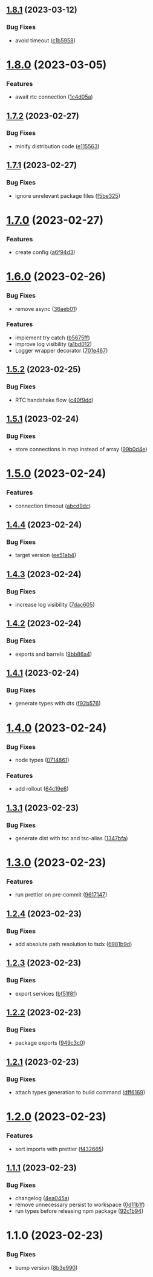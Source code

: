 ## [1.8.1](https://github.com/brennervaz/p2p-data-channel/compare/v1.8.0...v1.8.1) (2023-03-12)


### Bug Fixes

* avoid timeout ([c1b5958](https://github.com/brennervaz/p2p-data-channel/commit/c1b5958e0249fb2ca162ea527a93708fc8bd1be8))

# [1.8.0](https://github.com/brennervaz/p2p-data-channel/compare/v1.7.2...v1.8.0) (2023-03-05)


### Features

* await rtc connection ([1c4d05a](https://github.com/brennervaz/p2p-data-channel/commit/1c4d05a67346afa35e080005183ba9124d74f9fc))

## [1.7.2](https://github.com/brennervaz/p2p-data-channel/compare/v1.7.1...v1.7.2) (2023-02-27)


### Bug Fixes

* minify distribution code ([e115563](https://github.com/brennervaz/p2p-data-channel/commit/e115563542be66a488ab73565900f63645f5c8e5))

## [1.7.1](https://github.com/brennervaz/p2p-data-channel/compare/v1.7.0...v1.7.1) (2023-02-27)


### Bug Fixes

* ignore unrelevant package files ([f5be325](https://github.com/brennervaz/p2p-data-channel/commit/f5be32559e2f52efddbf0ea404a86534506f7839))

# [1.7.0](https://github.com/brennervaz/p2p-data-channel/compare/v1.6.0...v1.7.0) (2023-02-27)


### Features

* create config ([a6f94d3](https://github.com/brennervaz/p2p-data-channel/commit/a6f94d391fdaed186ee9910eb577b5e4473aba60))

# [1.6.0](https://github.com/brennervaz/p2p-data-channel/compare/v1.5.2...v1.6.0) (2023-02-26)


### Bug Fixes

* remove async ([36aeb01](https://github.com/brennervaz/p2p-data-channel/commit/36aeb012aeefc9c12fe57f865ad4313c047bcce1))


### Features

* implement try catch ([b5675ff](https://github.com/brennervaz/p2p-data-channel/commit/b5675ffc5b2796424485366788e0f0eac2b70870))
* improve log visibility ([a1bd012](https://github.com/brennervaz/p2p-data-channel/commit/a1bd0129cc5bd2c4ff756efe5a106c4e4d249b21))
* Logger wrapper decorator ([701e467](https://github.com/brennervaz/p2p-data-channel/commit/701e467d9952b8b6bbc89475369307b74b9cc549))

## [1.5.2](https://github.com/brennervaz/p2p-data-channel/compare/v1.5.1...v1.5.2) (2023-02-25)


### Bug Fixes

* RTC handshake flow ([c40f9dd](https://github.com/brennervaz/p2p-data-channel/commit/c40f9dd9972bf0a3b8de90ee6dcd982bf85efe33))

## [1.5.1](https://github.com/brennervaz/p2p-data-channel/compare/v1.5.0...v1.5.1) (2023-02-24)


### Bug Fixes

* store connections in map instead of array ([99b0d4e](https://github.com/brennervaz/p2p-data-channel/commit/99b0d4ea3c99ebfdaa654b83d11ea91b876731c8))

# [1.5.0](https://github.com/brennervaz/p2p-data-channel/compare/v1.4.4...v1.5.0) (2023-02-24)


### Features

* connection timeout ([abcd9dc](https://github.com/brennervaz/p2p-data-channel/commit/abcd9dc21e42d09922d165febf216163f5de7704))

## [1.4.4](https://github.com/brennervaz/p2p-data-channel/compare/v1.4.3...v1.4.4) (2023-02-24)


### Bug Fixes

* target version ([ee51ab4](https://github.com/brennervaz/p2p-data-channel/commit/ee51ab4c8d4fe012547f18063f0643fef8c26a52))

## [1.4.3](https://github.com/brennervaz/p2p-data-channel/compare/v1.4.2...v1.4.3) (2023-02-24)


### Bug Fixes

* increase log visibility ([7dac605](https://github.com/brennervaz/p2p-data-channel/commit/7dac6053896da0efde0351c0eb3517cb58ffb56e))

## [1.4.2](https://github.com/brennervaz/p2p-data-channel/compare/v1.4.1...v1.4.2) (2023-02-24)


### Bug Fixes

* exports and barrels ([9bb86a4](https://github.com/brennervaz/p2p-data-channel/commit/9bb86a4c06f4daf807e1336f3577a67c29f3868e))

## [1.4.1](https://github.com/brennervaz/p2p-data-channel/compare/v1.4.0...v1.4.1) (2023-02-24)


### Bug Fixes

* generate types with dts ([f92b576](https://github.com/brennervaz/p2p-data-channel/commit/f92b576987f3758a99a715d6a64ee6c71c822c03))

# [1.4.0](https://github.com/brennervaz/p2p-data-channel/compare/v1.3.1...v1.4.0) (2023-02-24)


### Bug Fixes

* node types ([0714861](https://github.com/brennervaz/p2p-data-channel/commit/07148619262c59fbc830050f57138444c1827793))


### Features

* add rollout ([64c19e6](https://github.com/brennervaz/p2p-data-channel/commit/64c19e6883a3d8d7dd8dd7cc405626f908576cf5))

## [1.3.1](https://github.com/brennervaz/p2p-data-channel/compare/v1.3.0...v1.3.1) (2023-02-23)


### Bug Fixes

* generate dist with tsc and tsc-alias ([1347bfa](https://github.com/brennervaz/p2p-data-channel/commit/1347bfafd1a42b670fe955fb3542a58be18f5fdd))

# [1.3.0](https://github.com/brennervaz/p2p-data-channel/compare/v1.2.4...v1.3.0) (2023-02-23)


### Features

* run prettier on pre-commit ([9617147](https://github.com/brennervaz/p2p-data-channel/commit/96171472424c287229e2d4bd98655c6d958ee70b))

## [1.2.4](https://github.com/brennervaz/p2p-data-channel/compare/v1.2.3...v1.2.4) (2023-02-23)


### Bug Fixes

* add absolute path resolution to tsdx ([6981b9d](https://github.com/brennervaz/p2p-data-channel/commit/6981b9d8e1d0acc0c5694bd26d656ed0bfc0bb85))

## [1.2.3](https://github.com/brennervaz/p2p-data-channel/compare/v1.2.2...v1.2.3) (2023-02-23)


### Bug Fixes

* export services ([bf51f8f](https://github.com/brennervaz/p2p-data-channel/commit/bf51f8fb552ebd4cca514e395d83fcd16c3200c3))

## [1.2.2](https://github.com/brennervaz/p2p-data-channel/compare/v1.2.1...v1.2.2) (2023-02-23)


### Bug Fixes

* package exports ([949c3c0](https://github.com/brennervaz/p2p-data-channel/commit/949c3c072a8c1082a49076153379ed2ac3da0e7f))

## [1.2.1](https://github.com/brennervaz/p2p-data-channel/compare/v1.2.0...v1.2.1) (2023-02-23)


### Bug Fixes

* attach types generation to build command ([dff6169](https://github.com/brennervaz/p2p-data-channel/commit/dff6169ec7b3a3bee729370d748469e7f9257ade))

# [1.2.0](https://github.com/brennervaz/p2p-data-channel/compare/v1.1.1...v1.2.0) (2023-02-23)


### Features

* sort imports with prettier ([f432665](https://github.com/brennervaz/p2p-data-channel/commit/f432665445a6d022d2e019c0882a30e06ca3a10b))

## [1.1.1](https://github.com/brennervaz/p2p-data-channel/compare/v1.1.0...v1.1.1) (2023-02-23)


### Bug Fixes

* changelog ([4ea045a](https://github.com/brennervaz/p2p-data-channel/commit/4ea045af34db045acd557ccbf3d79955df3e349f))
* remove unnecessary persist to workspace ([0d11b1f](https://github.com/brennervaz/p2p-data-channel/commit/0d11b1f1601aa696988a4b46fe3b4eadd897b527))
* run types before releasing npm package ([92c1b94](https://github.com/brennervaz/p2p-data-channel/commit/92c1b94e9d4f4cb63f0ddf1d8897be6354b0695d))

# 1.1.0 (2023-02-23)


### Bug Fixes

* bump version ([8b3e990](https://github.com/brennervaz/p2p-data-channel/commit/8b3e99093d257b9c25e0e800cc8f217512230252))
